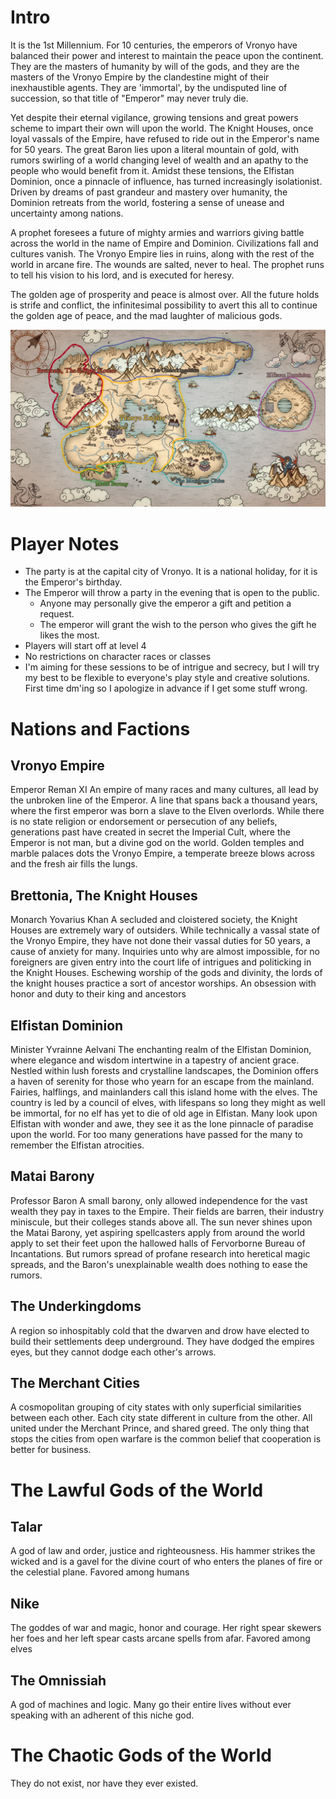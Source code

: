 # Intro
It is the 1st Millennium.
For 10 centuries, the emperors of Vronyo have balanced their power and interest to maintain the peace upon the continent. They are the masters of humanity by will of the gods, and they are the masters of the Vronyo Empire by the clandestine might of their inexhaustible agents. They are 'immortal', by the undisputed line of succession, so that title of "Emperor" may never truly die.

Yet despite their eternal vigilance, growing tensions and great powers scheme to impart their own will upon the world. The Knight Houses, once loyal vassals of the Empire, have refused to ride out in the Emperor's name for 50 years. The great Baron lies upon a literal mountain of gold, with rumors swirling of a world changing level of wealth and an apathy to the people who would benefit from it. Amidst these tensions, the Elfistan Dominion, once a pinnacle of influence, has turned increasingly isolationist. Driven by dreams of past grandeur and mastery over humanity, the Dominion retreats from the world, fostering a sense of unease and uncertainty among nations.

A prophet foresees a future of mighty armies and warriors giving battle across the world in the name of Empire and Dominion. Civilizations fall and cultures vanish. The Vronyo Empire lies in ruins, along with the rest of the world in arcane fire. The wounds are salted, never to heal.
The prophet runs to tell his vision to his lord, and is executed for heresy.

The golden age of prosperity and peace is almost over. All the future holds is strife and conflict, the infinitesimal possibility to avert this all to continue the golden age of peace, and the mad laughter of malicious gods.

![Map.png](Map.png)
# Player Notes
- The party is at the capital city of Vronyo. It is a national holiday, for it is the Emperor's birthday. 
- The Emperor will throw a party in the evening that is open to the public.
	- Anyone may personally give the emperor a gift and petition a request.
	- The emperor will grant the wish to the person who gives the gift he likes the most.
- Players will start off at level 4
- No restrictions on character races or classes
- I'm aiming for these sessions to be of intrigue and secrecy, but I will try my best to be flexible to everyone's play style and creative solutions. First time dm'ing so I apologize in advance if I get some stuff wrong.

# Nations and Factions
## Vronyo Empire
Emperor Reman XI
An empire of many races and many cultures, all lead by the unbroken line of the Emperor. A line that spans back a thousand years, where the first emperor was born a slave to the Elven overlords.
While there is no state religion or endorsement or persecution of any beliefs, generations past have created in secret the Imperial Cult, where the Emperor is not man, but a divine god on the world.
Golden temples and marble palaces dots the Vronyo Empire, a temperate breeze blows across and the fresh air fills the lungs.
## Brettonia, The Knight Houses
Monarch Yovarius Khan
A secluded and cloistered society, the Knight Houses are extremely wary of outsiders. While technically a vassal state of the Vronyo Empire, they have not done their vassal duties for 50 years, a cause of anxiety for many. Inquiries unto why are almost impossible, for no foreigners are given entry into the court life of intrigues and politicking in the Knight Houses. 
Eschewing worship of the gods and divinity, the lords of the knight houses practice a sort of ancestor worships. An obsession with honor and duty to their king and ancestors

## Elfistan Dominion
Minister Yvrainne Aelvani 
The enchanting realm of the Elfistan Dominion, where elegance and wisdom intertwine in a tapestry of ancient grace. Nestled within lush forests and crystalline landscapes, the Dominion offers a haven of serenity for those who yearn for an escape from the mainland. Fairies, halflings, and mainlanders call this island home with the elves.
The country is led by a council of elves, with lifespans so long they might as well be immortal, for no elf has yet to die of old age in Elfistan.
Many look upon Elfistan with wonder and awe, they see it as the lone pinnacle of paradise upon the world. For too many generations have passed for the many to remember the Elfistan atrocities.
## Matai Barony
Professor Baron
A small barony, only allowed independence for the vast wealth they pay in taxes to the Empire. Their fields are barren, their industry miniscule, but their colleges stands above all. The sun never shines upon the Matai Barony, yet aspiring spellcasters apply from around the world apply to set their feet upon the hallowed halls of Fervorborne Bureau of Incantations.
But rumors spread of profane research into heretical magic spreads, and the Baron's unexplainable wealth does nothing to ease the rumors.

## The Underkingdoms
A region so inhospitably cold that the dwarven and drow have elected to build their settlements deep underground. They have dodged the empires eyes, but they cannot dodge each other's arrows.

## The Merchant Cities
A cosmopolitan grouping of city states with only superficial similarities between each other. Each city state different in culture from the other. All united under the Merchant Prince, and shared greed. The only thing that stops the cities from open warfare is the common belief that cooperation is better for business.

# The Lawful Gods of the World
## Talar
A god of law and order, justice and righteousness. His hammer strikes the wicked and is a gavel for the divine court of who enters the planes of fire or the celestial plane. Favored among humans

## Nike 
The goddes of war and magic, honor and courage. Her right spear skewers her foes and her left spear casts arcane spells from afar. Favored among elves

## The Omnissiah
A god of machines and logic. Many go their entire lives without ever speaking with an adherent of this niche god.

# The Chaotic Gods of the World
They do not exist, nor have they ever existed.